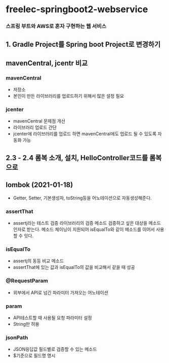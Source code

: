 # freelec-springboot2-webservice
### 스프링 부트와 AWS로 혼자 구현하는 웹 서비스
## 1. Gradle Project를 Spring boot Project로 변경하기

## mavenCentral, jcentr 비교
### mavenCentral
- 저장소
- 본인이 만든 라이브러리를 업로드하기 위해서 많은 설정 필요
### jcenter
- mavenCentral 문제점 개선
- 라이브러리 업로드 간단 
- jcenter에 라이브러리를 업로드 하면 mavenCentral에도 업로드 될 수 있도록 자동화 가능

## 2.3 - 2.4 롬복 소개, 설치, HelloController코드를 롬복으로 
## lombok (2021-01-18)
- Getter, Setter, 기본생성자, toString등을 어노테이션으로 자동생성해준다.
### assertThat
- assertj라는 테스트 검증 라이브러리의 검증 메소드
  검증하고 싶은 대상을 메소드 인자로 받는다.
  메소드 체이닝이 지원되어 isEqualTo와 같이 메소드를 이어서 사용할 수 잇다.
### isEqualTo
- assertj의 동등 비교 메소드
- assertThat에 있는 값과 isEqualTo의 값을 비교해서 같을 때 성공
### @RequestParam
- 외부에서 API로 넘긴 파라미터 가져오는 어노테이션
### param
- API테스트할 때 사용될 요청 파라미터 설정
- String만 허용
### jsonPath 
- JSON응답값 필드별로 검증할 수 있는 메소드
- $기준으로 필드명 명시
